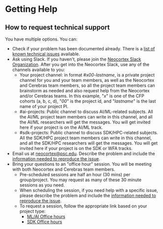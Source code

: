 # Getting Help
## How to request technical support
You have multiple options. You can:
* Check if your problem has been documented already. There is a [list of known technical issues](https://www.psc.edu/resources/neocortex/docs/current-known-issues) available.
* Ask using Slack. If you haven't, please join the <a href="https://join.slack.com/t/neocortex-system/shared_invite/zt-19e7499up-bZeT870l71Od7XqwxixFmw" target="_blank">Neocortex Slack Organization</a>. After you get into the Neocortex Slack, use any of the channels available to you:
   * Your project channel: in format #*x00-lastname*, is a private project channel for you and your team members, as well as the Neocortex and Cerebras team members, so all the project team members can brainstorm as needed and also request help from the Neocortex and/or Cerebras teams. In this example, "*x*" is one of the CFP cohorts (a, b, c, d), "*00*" is the project id, and "*lastname*" is the last name of your project PI.
   * #ai-projects: Public channel to discuss AI/ML-related subjects. All the AI/ML project team members can write in this channel, and all the AI/ML researchers will get the messages. You will get invited here if your project is on the AI/ML track.
   * #sdk-projects: Public channel to discuss SDK/HPC-related subjects. All the SDK/HPC project team members can write in this channel, and all the SDK/HPC researchers will get the messages. You will get invited here if your project is on the SDK or WFA tracks.
* Email us at neocortex@psc.edu. Describe the problem and include the [information needed to reproduce the issue](#information-for-reproducing-the-issue).
* Bring your questions to an "office hour" session. You will be meeting with both Neocortex and Cerebras team members.
  * Pre-scheduled sessions are half an hour (30 mins) per group/project. You may request as many of these 30 minute sessions as you need.
  * When scheduling the session, if you need help with a specific issue, please describe the problem and include the [information needed to reproduce the issue](#information-for-reproducing-the-issue).
  * To request a session, follow the appropriate link based on your project type:
     * <a href="https://calendly.com/neocortex-system/neocortex-office-hours" target="_blank">ML/AI Office hours</a>
     * <a href="https://calendly.com/neocortex-system/neocortex-sdk-office-hours" target="_blank">SDK Office hours</a>
   
  
